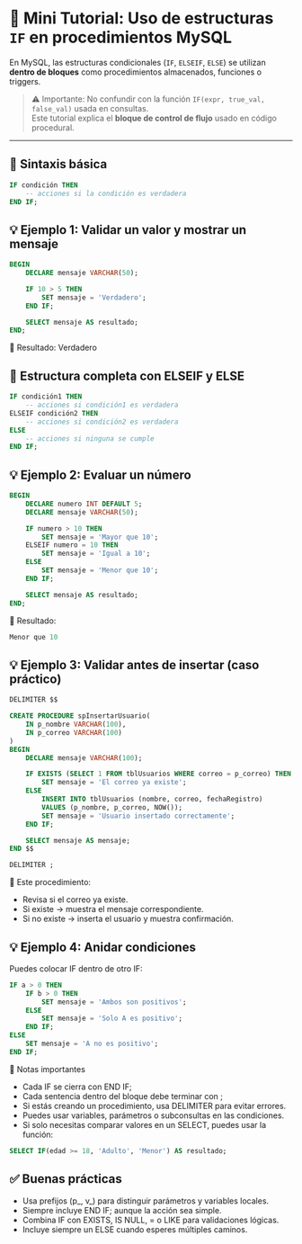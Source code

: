 # 🧩 Mini Tutorial: Uso de estructuras `IF` en procedimientos MySQL

En MySQL, las estructuras condicionales (`IF`, `ELSEIF`, `ELSE`) se utilizan **dentro de bloques** como procedimientos almacenados, funciones o triggers.

> ⚠️ Importante: No confundir con la función `IF(expr, true_val, false_val)` usada en consultas.  
> Este tutorial explica el **bloque de control de flujo** usado en código procedural.

---

## 🧱 Sintaxis básica

```sql
IF condición THEN
    -- acciones si la condición es verdadera
END IF;
```

## 💡 Ejemplo 1: Validar un valor y mostrar un mensaje

```sql
BEGIN
    DECLARE mensaje VARCHAR(50);

    IF 10 > 5 THEN
        SET mensaje = 'Verdadero';
    END IF;

    SELECT mensaje AS resultado;
END;
```

📘 Resultado:
Verdadero

## 🧩 Estructura completa con ELSEIF y ELSE
```sql
IF condición1 THEN
    -- acciones si condición1 es verdadera
ELSEIF condición2 THEN
    -- acciones si condición2 es verdadera
ELSE
    -- acciones si ninguna se cumple
END IF;
```

## 💡 Ejemplo 2: Evaluar un número
```sql
BEGIN
    DECLARE numero INT DEFAULT 5;
    DECLARE mensaje VARCHAR(50);

    IF numero > 10 THEN
        SET mensaje = 'Mayor que 10';
    ELSEIF numero = 10 THEN
        SET mensaje = 'Igual a 10';
    ELSE
        SET mensaje = 'Menor que 10';
    END IF;

    SELECT mensaje AS resultado;
END;
```

📘 Resultado:
```sql
Menor que 10
```

## 💡 Ejemplo 3: Validar antes de insertar (caso práctico)
```sql
DELIMITER $$

CREATE PROCEDURE spInsertarUsuario(
    IN p_nombre VARCHAR(100),
    IN p_correo VARCHAR(100)
)
BEGIN
    DECLARE mensaje VARCHAR(100);

    IF EXISTS (SELECT 1 FROM tblUsuarios WHERE correo = p_correo) THEN
        SET mensaje = 'El correo ya existe';
    ELSE
        INSERT INTO tblUsuarios (nombre, correo, fechaRegistro)
        VALUES (p_nombre, p_correo, NOW());
        SET mensaje = 'Usuario insertado correctamente';
    END IF;

    SELECT mensaje AS mensaje;
END $$

DELIMITER ;
```

📘 Este procedimiento:
- Revisa si el correo ya existe.
- Si existe → muestra el mensaje correspondiente.
- Si no existe → inserta el usuario y muestra confirmación.

## 💡 Ejemplo 4: Anidar condiciones

Puedes colocar IF dentro de otro IF:
```sql
IF a > 0 THEN
    IF b > 0 THEN
        SET mensaje = 'Ambos son positivos';
    ELSE
        SET mensaje = 'Solo A es positivo';
    END IF;
ELSE
    SET mensaje = 'A no es positivo';
END IF;
```

📘 Notas importantes
- Cada IF se cierra con END IF;
- Cada sentencia dentro del bloque debe terminar con ;
- Si estás creando un procedimiento, usa DELIMITER para evitar errores.
- Puedes usar variables, parámetros o subconsultas en las condiciones.
- Si solo necesitas comparar valores en un SELECT, puedes usar la función:
```sql
SELECT IF(edad >= 18, 'Adulto', 'Menor') AS resultado;
```

## ✅ Buenas prácticas
- Usa prefijos (p_, v_) para distinguir parámetros y variables locales.
- Siempre incluye END IF; aunque la acción sea simple.
- Combina IF con EXISTS, IS NULL, = o LIKE para validaciones lógicas.
- Incluye siempre un ELSE cuando esperes múltiples caminos.
